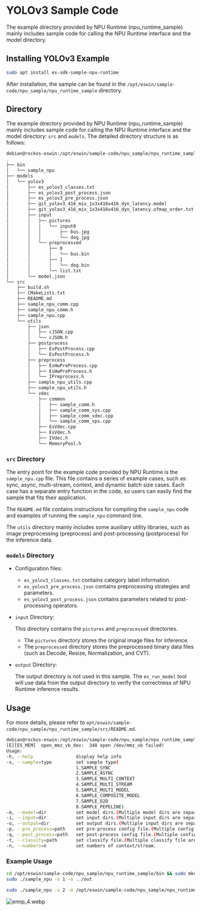 # YOLOv3 Sample Code

The example directory provided by NPU Runtime (npu_runtime_sample) mainly includes sample code for calling the NPU Runtime interface and the model directory.

## Installing YOLOv3 Example

```bash
sudo apt install es-sdk-sample-npu-runtime
```

After installation, the sample can be found in the `/opt/eswin/sample-code/npu_sample/npu_runtime_sample` directory.

## Directory

The example directory provided by NPU Runtime (npu_runtime_sample) mainly includes sample code for calling the NPU Runtime interface and the model directory: `src` and `models`. The detailed directory structure is as follows:

```bash
debian@rockos-eswin:/opt/eswin/sample-code/npu_sample/npu_runtime_sample$ tree
.
├── bin
│   └── sample_npu
├── models
│   └── yolov3
│       ├── es_yolov3_classes.txt
│       ├── es_yolov3_post_process.json
│       ├── es_yolov3_pre_process.json
│       ├── git_yolov3_416_mix_1x3x416x416_dyn_latency.model
│       ├── git_yolov3_416_mix_1x3x416x416_dyn_latency.ofmap_order.txt
│       ├── input
│       │   ├── pictures
│       │   │   └── input0
│       │   │       ├── bus.jpg
│       │   │       └── dog.jpg
│       │   └── preprocessed
│       │       ├── 0
│       │       │   └── bus.bin
│       │       ├── 1
│       │       │   └── dog.bin
│       │       └── list.txt
│       └── model.json
└── src
    ├── build.sh
    ├── CMakeLists.txt
    ├── README.md
    ├── sample_npu_comm.cpp
    ├── sample_npu_comm.h
    ├── sample_npu.cpp
    └── utils
        ├── json
        │   ├── cJSON.cpp
        │   └── cJSON.h
        ├── postprocess
        │   ├── EsPostProcess.cpp
        │   └── EsPostProcess.h
        ├── preprocess
        │   ├── EsHwPreProcess.cpp
        │   ├── EsHwPreProcess.h
        │   └── IPreprocess.h
        ├── sample_npu_utils.cpp
        ├── sample_npu_utils.h
        └── vdec
            ├── common
            │   ├── sample_comm.h
            │   ├── sample_comm_sys.cpp
            │   ├── sample_comm_vdec.cpp
            │   └── sample_comm_vps.cpp
            ├── EsVdec.cpp
            ├── EsVdec.h
            ├── IVdec.h
            └── MemoryPool.h
```

### `src` Directory

The entry point for the example code provided by NPU Runtime is the `sample_npu.cpp` file. This file contains a series of example cases, such as: sync, async, multi-stream, context, and dynamic batch size cases. Each case has a separate entry function in the code, so users can easily find the sample that fits their application.

The `README.md` file contains instructions for compiling the `sample_npu` code and examples of running the `sample_npu` command line.

The `utils` directory mainly includes some auxiliary utility libraries, such as image preprocessing (preprocess) and post-processing (postprocess) for the inference data.

### `models` Directory

- Configuration files:

  - `es_yolov3_classes.txt` contains category label information.
  - `es_yolov3_pre_process.json` contains preprocessing strategies and parameters.
  - `es_yolov3_post_process.json` contains parameters related to post-processing operators.

- `input` Directory:

  This directory contains the `pictures` and `preprocessed` directories.

  - The `pictures` directory stores the original image files for inference.
  - The `preprocessed` directory stores the preprocessed binary data files (such as Decode, Resize, Normalization, and CVT).

- `output` Directory:

  The output directory is not used in this sample. The `es_run_model` tool will use data from the output directory to verify the correctness of NPU Runtime inference results.

## Usage

For more details, please refer to `opt/eswin/sample-code/npu_sample/npu_runtime_sample/src/README.md`.

```bash
debian@rockos-eswin:/opt/eswin/sample-code/npu_sample/npu_runtime_sample/bin$ ./sample_npu --help
[E][ES_MEM]  open_mmz_vb_dev:  348 open /dev/mmz_vb failed!
Usage:
-h, --help                display help info
-s, --sample=type         set sample type(
                          1.SAMPLE_SYNC
                          2.SAMPLE_ASYNC
                          3.SAMPLE_MULTI_CONTEXT
                          4.SAMPLE_MULTI_STREAM
                          5.SAMPLE_MULTI_MODEL
                          6.SAMPLE_COMPOSITE_MODEL
                          7.SAMPLE_D2D
                          8.SAMPLE_PEPELINE)
-m, --model=dir           set model dirs.(Multiple model dirs are separated by commas)
-i, --input=dir           set input dirs.(Multiple input dirs are separated by commas)
-o, --output=dir          set output dirs.(Multiple input dirs are separated by commas)
-p, --pre_process=path    set pre-process config file.(Multiple config file are separated by commas)
-q, --post_process=path   set post-process config file.(Multiple config file are separated by commas)
-t, --classify=path       set classify file.(Multiple classify file are separated by commas)
-n, --numbers=n           set numbers of context/stream.
```

### Example Usage

```bash
cd /opt/eswin/sample-code/npu_sample/npu_runtime_sample/bin && sudo mkdir ../out
sudo ./sample_npu -s 1 -o ../out
```

```bash
sudo ./sample_npu -s 2 -m /opt/eswin/sample-code/npu_sample/npu_runtime_sample/models/yolov3 -i /opt/eswin/sample-code/npu_sample/npu_runtime_sample/models/yolov3/input/pictures -p /opt/eswin/sample-code/npu_sample/npu_runtime_sample/models/yolov3/es_yolov3_pre_process.json -q /opt/eswin/sample-code/npu_sample/npu_runtime_sample/models/yolov3/es_yolov3_post_process.json -t /opt/eswin/sample-code/npu_sample/npu_runtime_sample/models/yolov3/es_yolov3_classes.txt -o ../out
```

![ennp_4.webp](/docs/megrez/ennp_4.webp)
